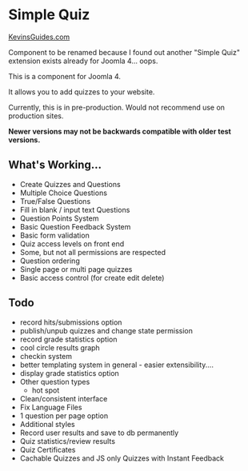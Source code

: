 # Simple Quiz
[KevinsGuides.com](https://kevinsguides.com)

Component to be renamed because I found out another "Simple Quiz" extension exists already for Joomla 4... oops.

This is a component for Joomla 4.

It allows you to add quizzes to your website.

Currently, this is in pre-production. Would not recommend use on production sites.

**Newer versions may not be backwards compatible with older test versions.**

## What's Working...
* Create Quizzes and Questions
* Multiple Choice Questions
* True/False Questions
* Fill in blank / input text Questions
* Question Points System
* Basic Question Feedback System
* Basic form validation
* Quiz access levels on front end
* Some, but not all permissions are respected
* Question ordering
* Single page or multi page quizzes
* Basic access control (for create edit delete)

## Todo
* record hits/submissions option
* publish/unpub quizzes and change state permission
* record grade statistics option
* cool circle results graph
* checkin system
* better templating system in general - easier extensibility....
* display grade statistics option
* Other question types
    * hot spot
* Clean/consistent interface
* Fix Language Files
* 1 question per page option
* Additional styles
* Record user results and save to db permanently
* Quiz statistics/review results
* Quiz Certificates
* Cachable Quizzes and JS only Quizzes with Instant Feedback
